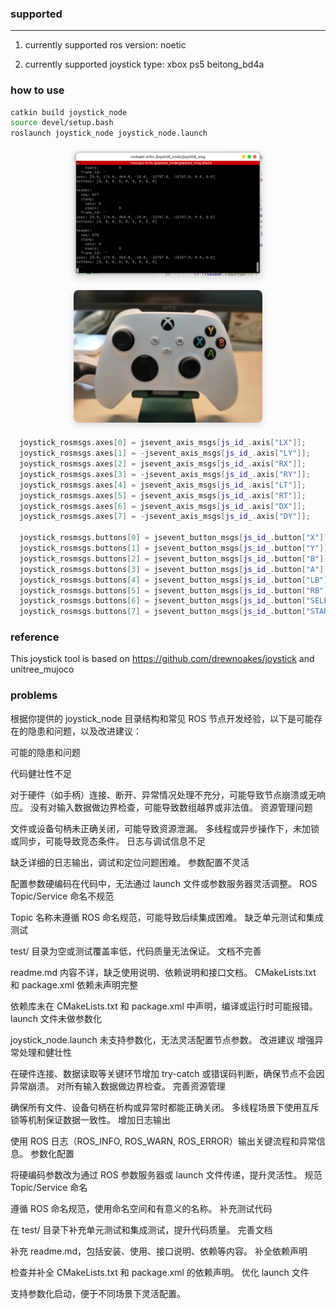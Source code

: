 ### supported

---

1. currently supported ros version:
noetic

2. currently supported joystick type:
xbox ps5 beitong_bd4a

### how to use

```bash
catkin build joystick_node
source devel/setup.bash
roslaunch joystick_node joystick_node.launch
```
<div align="center" style="margin: 20px 0;">
  <img src="assets/image-1.png" 
       alt="joystick msgs" 
       title="joystick msgs"
       width="800" 
       style="max-width: 60%; height: auto; border-radius: 8px; box-shadow: 0 4px 12px rgba(0,0,0,0.15);"
       loading="lazy"/>
</div>

<div align="center" style="margin: 20px 0;">
  <img src="assets/joystick.png" 
       alt="xbox pic" 
       title="xbox pic"
       width="800" 
       style="max-width: 60%; height: auto; border-radius: 8px; box-shadow: 0 4px 12px rgba(0,0,0,0.15);"
       loading="lazy"/>
</div>


```cpp
  joystick_rosmsgs.axes[0] = jsevent_axis_msgs[js_id_.axis["LX"]];
  joystick_rosmsgs.axes[1] = -jsevent_axis_msgs[js_id_.axis["LY"]];
  joystick_rosmsgs.axes[2] = jsevent_axis_msgs[js_id_.axis["RX"]];
  joystick_rosmsgs.axes[3] = -jsevent_axis_msgs[js_id_.axis["RY"]];
  joystick_rosmsgs.axes[4] = jsevent_axis_msgs[js_id_.axis["LT"]];
  joystick_rosmsgs.axes[5] = jsevent_axis_msgs[js_id_.axis["RT"]];
  joystick_rosmsgs.axes[6] = jsevent_axis_msgs[js_id_.axis["DX"]];
  joystick_rosmsgs.axes[7] = -jsevent_axis_msgs[js_id_.axis["DY"]];

  joystick_rosmsgs.buttons[0] = jsevent_button_msgs[js_id_.button["X"]];
  joystick_rosmsgs.buttons[1] = jsevent_button_msgs[js_id_.button["Y"]];
  joystick_rosmsgs.buttons[2] = jsevent_button_msgs[js_id_.button["B"]];
  joystick_rosmsgs.buttons[3] = jsevent_button_msgs[js_id_.button["A"]];
  joystick_rosmsgs.buttons[4] = jsevent_button_msgs[js_id_.button["LB"]];
  joystick_rosmsgs.buttons[5] = jsevent_button_msgs[js_id_.button["RB"]];
  joystick_rosmsgs.buttons[6] = jsevent_button_msgs[js_id_.button["SELECT"]];
  joystick_rosmsgs.buttons[7] = jsevent_button_msgs[js_id_.button["START"]];
```
### reference

This joystick tool is based on https://github.com/drewnoakes/joystick and unitree_mujoco

### problems
根据你提供的 joystick_node 目录结构和常见 ROS 节点开发经验，以下是可能存在的隐患和问题，以及改进建议：

可能的隐患和问题

代码健壮性不足

对于硬件（如手柄）连接、断开、异常情况处理不充分，可能导致节点崩溃或无响应。
没有对输入数据做边界检查，可能导致数组越界或非法值。
资源管理问题

文件或设备句柄未正确关闭，可能导致资源泄漏。
多线程或异步操作下，未加锁或同步，可能导致竞态条件。
日志与调试信息不足

缺乏详细的日志输出，调试和定位问题困难。
参数配置不灵活

配置参数硬编码在代码中，无法通过 launch 文件或参数服务器灵活调整。
ROS Topic/Service 命名不规范

Topic 名称未遵循 ROS 命名规范，可能导致后续集成困难。
缺乏单元测试和集成测试

test/ 目录为空或测试覆盖率低，代码质量无法保证。
文档不完善

readme.md 内容不详，缺乏使用说明、依赖说明和接口文档。
CMakeLists.txt 和 package.xml 依赖未声明完整

依赖库未在 CMakeLists.txt 和 package.xml 中声明，编译或运行时可能报错。
launch 文件未做参数化

joystick_node.launch 未支持参数化，无法灵活配置节点参数。
改进建议
增强异常处理和健壮性

在硬件连接、数据读取等关键环节增加 try-catch 或错误码判断，确保节点不会因异常崩溃。
对所有输入数据做边界检查。
完善资源管理

确保所有文件、设备句柄在析构或异常时都能正确关闭。
多线程场景下使用互斥锁等机制保证数据一致性。
增加日志输出

使用 ROS 日志（ROS_INFO, ROS_WARN, ROS_ERROR）输出关键流程和异常信息。
参数化配置

将硬编码参数改为通过 ROS 参数服务器或 launch 文件传递，提升灵活性。
规范 Topic/Service 命名

遵循 ROS 命名规范，使用命名空间和有意义的名称。
补充测试代码

在 test/ 目录下补充单元测试和集成测试，提升代码质量。
完善文档

补充 readme.md，包括安装、使用、接口说明、依赖等内容。
补全依赖声明

检查并补全 CMakeLists.txt 和 package.xml 的依赖声明。
优化 launch 文件

支持参数化启动，便于不同场景下灵活配置。
